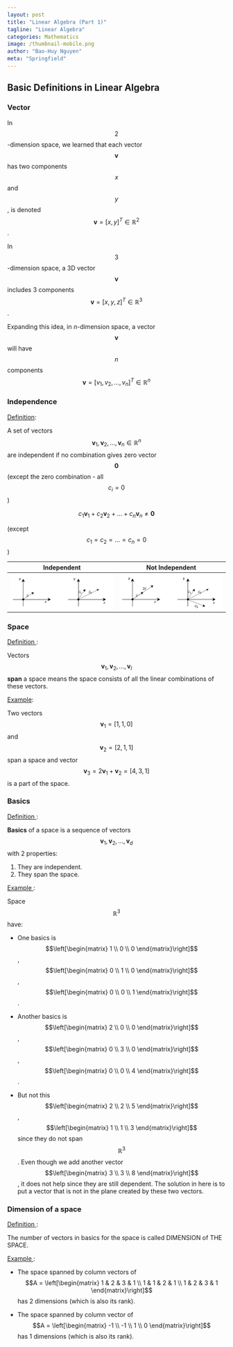 ```yaml
---
layout: post
title: "Linear Algebra (Part 1)"
tagline: "Linear Algebra"
categories: Mathematics
image: /thumbnail-mobile.png
author: "Bao-Huy Nguyen"
meta: "Springfield"
---
```


## Basic Definitions in Linear Algebra

### Vector

In $$2$$-dimension space, we learned that each vector $$\textbf{v}$$ has two components $$x$$ and $$y$$, is denoted $$\textbf{v} = [x, y]^T \in \mathbb{R}^2$$.

In $$3$$-dimension space, a 3D vector $$\textbf{v}$$ includes 3 components $$\textbf{v} = [x, y, z]^T \in \mathbb{R}^3$$.

Expanding this idea, in $n$-dimension space, a vector $$\textbf{v}$$ will have $$n$$ components $$\textbf{v} = [v_1, v_2, ..., v_n]^T \in \mathbb{R}^n$$

### Independence

<u>Definition</u>:

A set of vectors $$\textbf{v}_1, \textbf{v}_2, ..., \textbf{v}_n \in \mathbb{R}^n$$ are independent if no combination gives zero vector $$\textbf{0}$$ (except the zero combination - all $$c_i = 0$$)

$$c_1\textbf{v}_1 + c_2\textbf{v}_2+ ... + c_n\textbf{v}_n \neq \textbf{0}$$

(except $$c_1 = c_2 = ... = c_n = 0$$)

Independent             |  Not Independent
:-----------------------:|:-------------------------:
![](/images/Linear_Algebra_Basics/independence.png)  |  ![](/images/Linear_Algebra_Basics/dependence.png)

### Space

<u> Definition </u>:

Vectors $$\textbf{v}_1, \textbf{v}_2, ..., \textbf{v}_l$$ **span** a space means the space consists of all the linear combinations of these vectors.

<u>Example</u>:

Two vectors $$\textbf{v}_1 = [1, 1, 0]$$ and $$\textbf{v}_2 = [2, 1, 1]$$ span a space and vector $$\textbf{v}_3 = 2\textbf{v}_1 + \textbf{v}_2 = [4, 3, 1]$$ is a part of the space.

### Basics

<u> Definition </u>:

**Basics** of a space is a sequence of vectors $$\textbf{v}_1, \textbf{v}_2, ..., \textbf{v}_d$$ with 2 properties:

1. They are independent.
2. They span the space.

<u> Example </u>:

Space $$\mathbb{R}^3$$ have:

* One basics is $$\left[\begin{matrix}
    1 \\
    0 \\
    0
\end{matrix}\right]$$, $$\left[\begin{matrix}
    0 \\
    1 \\
    0
\end{matrix}\right]$$, $$\left[\begin{matrix}
    0 \\
    0 \\
    1
\end{matrix}\right]$$.

* Another basics is $$\left[\begin{matrix}
    2 \\
    0 \\
    0
\end{matrix}\right]$$, $$\left[\begin{matrix}
    0 \\
    3 \\
    0
\end{matrix}\right]$$, $$\left[\begin{matrix}
    0 \\
    0 \\
    4
\end{matrix}\right]$$.

* But not this $$\left[\begin{matrix}
    2 \\
    2 \\
    5
\end{matrix}\right]$$, $$\left[\begin{matrix}
    1 \\
    1 \\
    3
\end{matrix}\right]$$ since they do not span $$\mathbb{R}^3$$. Even though we add another vector $$\left[\begin{matrix}
    3 \\
    3 \\
    8
\end{matrix}\right]$$, it does not help since they are still dependent. The solution in here is to put a vector that is not in the plane created by these two vectors.

### Dimension of a space

<u> Definition </u>:

The number of vectors in basics for the space is called DIMENSION of THE SPACE.

<u> Example </u>:

* The space spanned by column vectors of $$A = \left[\begin{matrix}
    1 & 2 & 3 & 1 \\
    1 & 1 & 2 & 1 \\
    1 & 2 & 3 & 1
\end{matrix}\right]$$ has 2 dimensions (which is also its rank).

* The space spanned by column vector of $$A = \left[\begin{matrix}
    -1 \\
    -1 \\
    1 \\
    0
\end{matrix}\right]$$ has 1 dimensions (which is also its rank).

